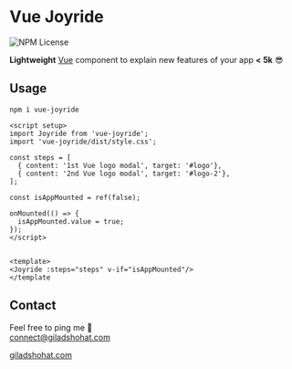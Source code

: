 # Vue Joyride

![NPM License](https://img.shields.io/npm/l/vue-joyride)

**Lightweight** [Vue](https://vuejs.org/) component to explain new features of your app **< 5k** 😎 <br>



## Usage

`npm i vue-joyride`

```
<script setup>
import Joyride from 'vue-joyride';
import 'vue-joyride/dist/style.css';

const steps = [
  { content: '1st Vue logo modal', target: '#logo'},
  { content: '2nd Vue logo modal', target: '#logo-2'},
];

const isAppMounted = ref(false);

onMounted(() => {
  isAppMounted.value = true;
});
</script>


<template>
<Joyride :steps="steps" v-if="isAppMounted"/>
</template
```


## Contact
Feel free to ping me 💫
<br>
connect@giladshohat.com

[giladshohat.com](https://giladshohat.com)

